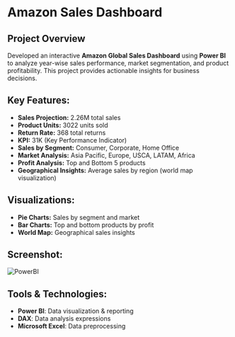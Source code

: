 # Amazon Sales Dashboard 

## Project Overview
Developed an interactive **Amazon Global Sales Dashboard** using **Power BI** to analyze year-wise sales performance, market segmentation, and product profitability. This project provides actionable insights for business decisions.


## **Key Features:**
- **Sales Projection:** 2.26M total sales
- **Product Units:** 3022 units sold
- **Return Rate:** 368 total returns
- **KPI:** 31K (Key Performance Indicator)
- **Sales by Segment:** Consumer, Corporate, Home Office
- **Market Analysis:** Asia Pacific, Europe, USCA, LATAM, Africa
- **Profit Analysis:** Top and Bottom 5 products
- **Geographical Insights:** Average sales by region (world map visualization)


## **Visualizations:**
- **Pie Charts:** Sales by segment and market
- **Bar Charts:** Top and bottom products by profit
- **World Map:** Geographical sales insights


## **Screenshot:**

![PowerBI](https://github.com/user-attachments/assets/4284f9f9-44e7-4ef5-b4d4-c9ff147eee05)



## **Tools & Technologies:**
- **Power BI**: Data visualization & reporting
- **DAX**: Data analysis expressions
- **Microsoft Excel**: Data preprocessing


